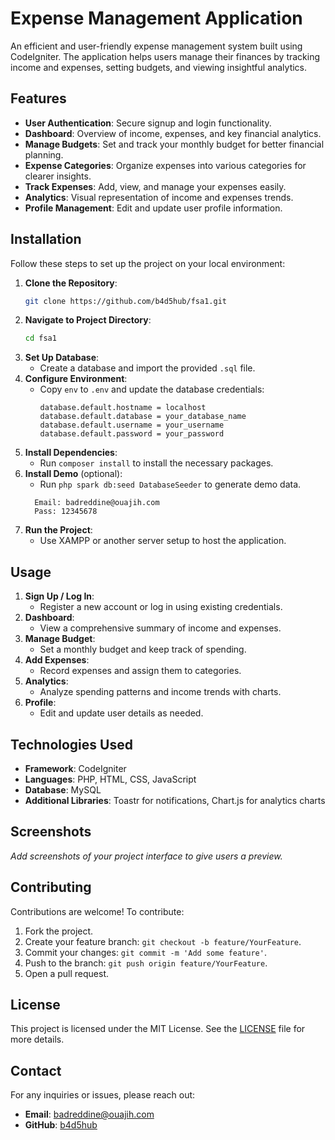 # Expense Management Application

An efficient and user-friendly expense management system built using CodeIgniter. The application helps users manage their finances by tracking income and expenses, setting budgets, and viewing insightful analytics.

## Features

- **User Authentication**: Secure signup and login functionality.
- **Dashboard**: Overview of income, expenses, and key financial analytics.
- **Manage Budgets**: Set and track your monthly budget for better financial planning.
- **Expense Categories**: Organize expenses into various categories for clearer insights.
- **Track Expenses**: Add, view, and manage your expenses easily.
- **Analytics**: Visual representation of income and expenses trends.
- **Profile Management**: Edit and update user profile information.

## Installation

Follow these steps to set up the project on your local environment:

1. **Clone the Repository**:
   ```bash
   git clone https://github.com/b4d5hub/fsa1.git
   ```
2. **Navigate to Project Directory**:
   ```bash
   cd fsa1
   ```
3. **Set Up Database**:
   - Create a database and import the provided `.sql` file.
4. **Configure Environment**:
   - Copy `env` to `.env` and update the database credentials:
     ```plaintext
     database.default.hostname = localhost
     database.default.database = your_database_name
     database.default.username = your_username
     database.default.password = your_password
     ```
5. **Install Dependencies**:
   - Run `composer install` to install the necessary packages.
6. **Install Demo** (optional):
   - Run `php spark db:seed DatabaseSeeder` to generate demo data.
   ```plaintext
     Email: badreddine@ouajih.com
     Pass: 12345678
   ```
7. **Run the Project**:
   - Use XAMPP or another server setup to host the application.

## Usage

1. **Sign Up / Log In**:
   - Register a new account or log in using existing credentials.
2. **Dashboard**:
   - View a comprehensive summary of income and expenses.
3. **Manage Budget**:
   - Set a monthly budget and keep track of spending.
4. **Add Expenses**:
   - Record expenses and assign them to categories.
5. **Analytics**:
   - Analyze spending patterns and income trends with charts.
6. **Profile**:
   - Edit and update user details as needed.

## Technologies Used

- **Framework**: CodeIgniter
- **Languages**: PHP, HTML, CSS, JavaScript
- **Database**: MySQL
- **Additional Libraries**: Toastr for notifications, Chart.js for analytics charts

## Screenshots

_Add screenshots of your project interface to give users a preview._

## Contributing

Contributions are welcome! To contribute:

1. Fork the project.
2. Create your feature branch: `git checkout -b feature/YourFeature`.
3. Commit your changes: `git commit -m 'Add some feature'`.
4. Push to the branch: `git push origin feature/YourFeature`.
5. Open a pull request.

## License

This project is licensed under the MIT License. See the [LICENSE](LICENSE) file for more details.

## Contact

For any inquiries or issues, please reach out:

- **Email**: badreddine@ouajih.com
- **GitHub**: [b4d5hub](https://github.com/b4d5hub)
